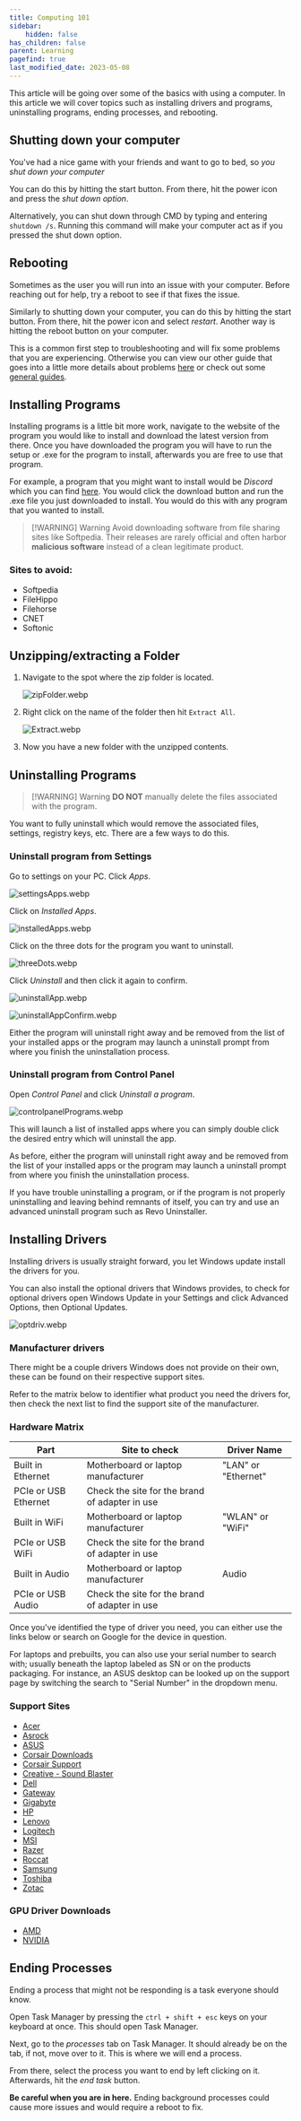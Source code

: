 ```yaml
---
title: Computing 101
sidebar:
    hidden: false
has_children: false
parent: Learning
pagefind: true
last_modified_date: 2023-05-08
---
```




This article will be going over some of the basics with using a computer. In this article we will cover topics such as installing drivers and programs, uninstalling programs, ending processes, and rebooting. 

## Shutting down your computer
You've had a nice game with your friends and want to go to bed, so *you shut down your computer*

You can do this by hitting the start button. From there, hit the power icon and press the *shut down option*. 

Alternatively, you can shut down through CMD by typing and entering `shutdown /s`. Running this command will make your computer act as if you pressed the shut down option.

## Rebooting 
Sometimes as the user you will run into an issue with your computer. Before reaching out for help, try a reboot to see if that fixes the issue. 

Similarly to shutting down your computer, you can do this by hitting the start button. From there, hit the power icon and select *restart*. Another way is hitting the reboot button on your computer. 

This is a common first step to troubleshooting and will fix some problems that you are experiencing. Otherwise you can view our other guide that goes into a little more details about problems [here](/learning/basic-troubleshooting) or check out some [general guides](/guides).

## Installing Programs
Installing programs is a little bit more work, navigate to the website of the program you would like to install and download the latest version from there. Once you have downloaded the program you will have to run the setup or .exe for the program to install, afterwards you are free to use that program. 

For example, a program that you might want to install would be *Discord* which you can find [here](https://discord.com/). You would click the download button and run the .exe file you just downloaded to install. You would do this with any program that you wanted to install.

> [!WARNING] Warning
>Avoid downloading software from file sharing sites like Softpedia. Their releases are rarely official and often harbor **malicious software** instead of a clean legitimate product.

### Sites to avoid:
- Softpedia
- FileHippo
- Filehorse
- CNET
- Softonic

## Unzipping/extracting a Folder
1. Navigate to the spot where the zip folder is located. 

    ![zipFolder.webp](../../../assets/Basic-Computing/zipFolder.webp)

2. Right click on the name of the folder then hit `Extract All`.

    ![Extract.webp](../../../assets/Basic-Computing/Extract.webp)

3. Now you have a new folder with the unzipped contents. 


## Uninstalling Programs
> [!WARNING] Warning
> **DO NOT** manually delete the files associated with the program.

You want to fully uninstall which would remove the associated files, settings, registry keys, etc. There are a few ways to do this. 

### Uninstall program from Settings

Go to settings on your PC. Click *Apps*.

![settingsApps.webp](../../../assets/Basic-Computing/settingsApps.webp)

Click on *Installed Apps*.

![installedApps.webp](../../../assets/Basic-Computing/installedApps.webp)

Click on the three dots for the program you want to uninstall.

![threeDots.webp](../../../assets/Basic-Computing/threeDots.webp)

Click *Uninstall* and then click it again to confirm.

![uninstallApp.webp](../../../assets/Basic-Computing/uninstallApp.webp)

![uninstallAppConfirm.webp](../../../assets/Basic-Computing/uninstallAppConfirm.webp)

Either the program will uninstall right away and be removed from the list of your installed apps or the program may launch a uninstall prompt from where you finish the uninstallation process. 

### Uninstall program from Control Panel

Open *Control Panel* and click *Uninstall a program*.

![controlpanelPrograms.webp](../../../assets/Basic-Computing/controlpanelPrograms.webp)

This will launch a list of installed apps where you can simply double click the desired entry which will uninstall the app. 

As before, either the program will uninstall right away and be removed from the list of your installed apps or the program may launch a uninstall prompt from where you finish the uninstallation process. 

If you have trouble uninstalling a program, or if the program is not properly uninstalling and leaving behind remnants of itself, you can try and use an advanced uninstall program such as Revo Uninstaller.

## Installing Drivers
Installing drivers is usually straight forward, you let Windows update install the drivers for you. 

You can also install the optional drivers that Windows provides, to check for optional drivers open Windows Update in your Settings and click Advanced Options, then Optional Updates.

![optdriv.webp](../../../assets/Basic-Computing/optdriv.webp)

### Manufacturer drivers

There might be a couple drivers Windows does not provide on their own, these can be found on their respective support sites. 

Refer to the matrix below to identifier what product you need the drivers for, then check the next list to find the support site of the manufacturer.

### Hardware Matrix

| Part                 | Site to check                                  | Driver Name         |
| -------------------- | ---------------------------------------------- | ------------------- |
| Built in Ethernet    | Motherboard or laptop manufacturer             | "LAN" or "Ethernet" |
| PCIe or USB Ethernet | Check the site for the brand of adapter in use |                     |
| Built in WiFi        | Motherboard or laptop manufacturer             | "WLAN" or "WiFi"    |
| PCIe or USB WiFi     | Check the site for the brand of adapter in use |                     |
| Built in Audio       | Motherboard or laptop manufacturer             | Audio               |
| PCIe or USB Audio    | Check the site for the brand of adapter in use |                     |

Once you've identified the type of driver you need, you can either use the links below or search on Google for the device in question. 

For laptops and prebuilts, you can also use your serial number to search with; usually beneath the laptop labeled as SN or on the products packaging. For instance, an ASUS desktop can be looked up on the support page by switching the search to "Serial Number" in the dropdown menu.

### Support Sites
- [Acer](https://www.acer.com/ac/en/US/content/support)
- [Asrock](https://www.asrock.com/support/index.asp)
- [ASUS](https://www.asus.com/us/support/)
- [Corsair Downloads](https://www.corsair.com/us/en/downloads)
- [Corsair Support](https://help.corsair.com/hc/en-us)
- [Creative - Sound Blaster](https://support.creative.com/Products/Products.aspx?catid=1)
- [Dell](https://www.dell.com/support/home/en-us)
- [Gateway](https://www.gateway.com/gw/en/US/content/support-overview)
- [Gigabyte](https://www.gigabyte.com/Support)
- [HP](https://support.hp.com/us-en)
- [Lenovo](https://support.hp.com/us-en)
- [Logitech](https://support.logi.com/hc/en-us/)
- [MSI](https://us.msi.com/support)
- [Razer](https://support.razer.com/)
- [Roccat](https://support.roccat.com/s/downloads?language=en_US)
- [Samsung](https://www.samsung.com/us/support/)
- [Toshiba](https://www.samsung.com/us/support/)
- [Zotac](https://www.zotac.com/us/support/)

### GPU Driver Downloads
- [AMD](https://www.amd.com/en/support)
- [NVIDIA](https://www.nvidia.com/download/index.aspx)

## Ending Processes
Ending a process that might not be responding is a task everyone should know. 

Open Task Manager by pressing the `ctrl + shift + esc` keys on your keyboard at once. This should open Task Manager.

Next, go to the *processes* tab on Task Manager. It should already be on the tab, if not, move over to it. This is where we will end a process.

From there, select the process you want to end by left clicking on it. Afterwards, hit the *end task* button. 

**Be careful when you are in here.** Ending background processes could cause more issues and would require a reboot to fix. 
